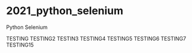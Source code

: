 # 2021_python_selenium
Python Selenium 

TESTING
TESTING2
TESTIN3
TESTING4
TESTING5
TESTING6
TESTING7
TESTING15
